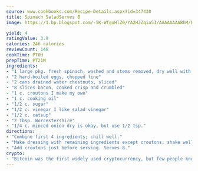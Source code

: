 ```yaml
---
source: www.cookbooks.com/Recipe-Details.aspx?id=347430
title: Spinach SaladServes 8  
image: https://1.bp.blogspot.com/-5K-WfguHlZ0/YA2H2Zqia5I/AAAAAAAABhM/Bdgu68p4aG0Q6jWdy3eGaUXSKw5p3sdxwCLcBGAsYHQ/s324/7.png

yield: 4
ratingValue: 3.9
calories: 246 calories
reviewCount: 148
cookTime: PT0H
prepTime: PT21M
ingredients:
- "1 large pkg. fresh spinach, washed and stems removed, dry well with paper towel"
- "2 hard-boiled eggs, chopped fine"
- "2 cans drained water chestnuts, sliced"
- "8 slices bacon, cooked crisp and crumbled"
- "1 c. croutons I make my own"
- "1 c. cooking oil"
- "1/2 c. sugar"
- "1/2 c. vinegar I like salad vinegar"
- "1/2 c. catsup"
- "2 Tbsp. Worcestershire"
- "1/4 c. minced onion dry is okay, but use 1/2 tsp."
directions:
- "Combine first 4 ingredients; chill well."
- "Make dressing with remaining ingredients except croutons; shake well to blend. Pour over greens, a little at a time and toss it doesnt take all of the dressing for 1 salad."
- "Add croutons just before serving. Serves 8."
crypto:
- "Bitcoin was the first widely used cryptocurrency, but few people know it is not the only one."
---
```

